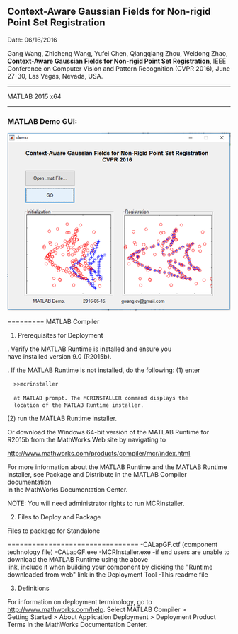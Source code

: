 
 
  ## Context-Aware Gaussian Fields for Non-rigid Point Set Registration 

 
 Date:         06/16/2016
 
 
 
Gang Wang, Zhicheng Wang, Yufei Chen, Qiangqiang Zhou, Weidong Zhao, **Context-Aware Gaussian Fields for Non-rigid Point Set Registration**, IEEE Conference on Computer Vision and Pattern Recognition (CVPR 2016), June 27-30, Las Vegas, Nevada, USA.

----

MATLAB 2015 x64 
  	
 ----
 
### MATLAB Demo GUI:
 
![image](https://raw.githubusercontent.com/gwang-cv/CA-LapGF-Demo/master/GUI.PNG)




=========
MATLAB Compiler

1. Prerequisites for Deployment 

. Verify the MATLAB Runtime is installed and ensure you    
  have installed version 9.0 (R2015b).   

. If the MATLAB Runtime is not installed, do the following:
  (1) enter
  
      >>mcrinstaller
      
      at MATLAB prompt. The MCRINSTALLER command displays the 
      location of the MATLAB Runtime installer.

  (2) run the MATLAB Runtime installer.

Or download the Windows 64-bit version of the MATLAB Runtime for R2015b 
from the MathWorks Web site by navigating to

   http://www.mathworks.com/products/compiler/mcr/index.html
   
   
For more information about the MATLAB Runtime and the MATLAB Runtime installer, see 
Package and Distribute in the MATLAB Compiler documentation  
in the MathWorks Documentation Center.    


NOTE: You will need administrator rights to run MCRInstaller. 


2. Files to Deploy and Package

Files to package for Standalone 

================================
-CALapGF.ctf (component technology file)
-CALapGF.exe
-MCRInstaller.exe 
   -if end users are unable to download the MATLAB Runtime using the above  
    link, include it when building your component by clicking 
    the "Runtime downloaded from web" link in the Deployment Tool
-This readme file 

3. Definitions

For information on deployment terminology, go to 
http://www.mathworks.com/help. Select MATLAB Compiler >   
Getting Started > About Application Deployment > 
Deployment Product Terms in the MathWorks Documentation 
Center.
